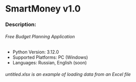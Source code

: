 # SmartMoney v1.0
### **Description**:
###### Free Budget Planning Application
- Python Version: 3.12.0
- Supported Platforms: PC (Windows)
- Languages: Russian, English (soon)
###### untitled.xlsx is an example of loading data from an Excel file
